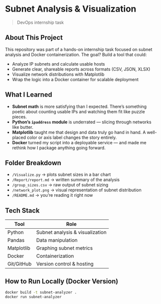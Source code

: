 # Subnet Analysis & Visualization

> DevOps internship task

## About This Project

This repository was part of a hands-on internship task focused on subnet analysis and Docker containerization. The goal? Build a tool that could:
- Analyze IP subnets and calculate usable hosts
- Generate clear, shareable reports across formats (CSV, JSON, XLSX)
- Visualize network distributions with Matplotlib
- Wrap the logic into a Docker container for scalable deployment

## What I Learned

- **Subnet math** is more satisfying than I expected. There’s something poetic about counting usable IPs and watching them fit like puzzle pieces.
- **Python’s `ipaddress` module** is underrated — slicing through networks like butter.
- **Matplotlib** taught me that design and data truly go hand in hand. A well-placed color or axis label changes the story entirely.
- **Docker** turned my script into a deployable service — and made me rethink how I package anything going forward.

## Folder Breakdown

- `/Visualize.py` → plots subnet sizes in a bar chart
- `/Report/report.md` → written summary of the analysis
- `/group_sizes.csv` → raw output of subnet sizing
- `/network_plot.png` → visual representation of subnet distribution
- `/README.md` → you’re reading it right now

## Tech Stack

| Tool        | Role                            |
|-------------|----------------------------------|
| Python      | Subnet analysis & visualization |
| Pandas      | Data manipulation               |
| Matplotlib  | Graphing subnet metrics         |
| Docker      | Containerization                |
| Git/GitHub  | Version control & hosting       |

## How to Run Locally (Docker Version)

```bash
docker build -t subnet-analyzer .
docker run subnet-analyzer
